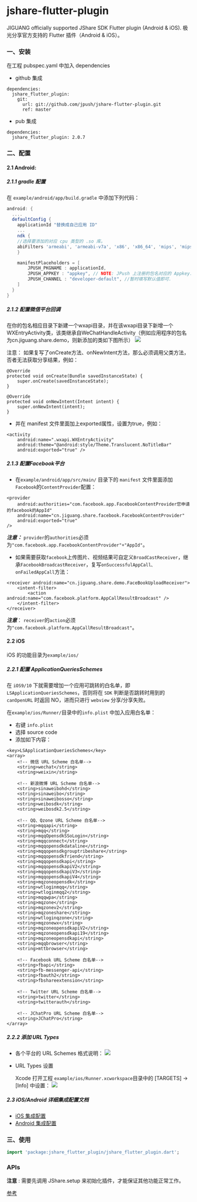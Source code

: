 # jshare-flutter-plugin
JIGUANG officially supported JShare SDK Flutter plugin (Android &amp; iOS). 极光分享官方支持的 Flutter 插件（Android &amp; iOS）。


### 一、安装

在工程 pubspec.yaml 中加入 dependencies

+ github 集成 

``` 
dependencies:
  jshare_flutter_plugin:
    git:
      url: git://github.com/jpush/jshare-flutter-plugin.git
      ref: master
```

+ pub 集成

```
dependencies:
  jshare_flutter_plugin: 2.0.7
```

### 二、配置

#### 2.1 Android:

##### 2.1.1 gradle 配置

在 `example/android/app/build.gradle` 中添加下列代码：

```groovy
android: {
  ....
  defaultConfig {
    applicationId "替换成自己应用 ID"
    ...
    ndk {
	//选择要添加的对应 cpu 类型的 .so 库。
	abiFilters 'armeabi', 'armeabi-v7a', 'x86', 'x86_64', 'mips', 'mips64', 'arm64-v8a',        
    }

    manifestPlaceholders = [
        JPUSH_PKGNAME : applicationId,
        JPUSH_APPKEY : "appkey", // NOTE: JPush 上注册的包名对应的 Appkey.
        JPUSH_CHANNEL : "developer-default", //暂时填写默认值即可.
    ]
  }    
}
```

##### 2.1.2 配置微信平台回调

在你的包名相应目录下新建一个wxapi目录，并在该wxapi目录下新增一个WXEntryActivity类，该类继承自WeChatHandleActivity（例如应用程序的包名为cn.jiguang.share.demo，则新添加的类如下图所示）
![](./res/set_wxapi.png)

注意： 如果复写了onCreate方法、onNewIntent方法，那么必须调用父类方法，否者无法获取分享结果，例如：

```
@Override
protected void onCreate(Bundle savedInstanceState) {
    super.onCreate(savedInstanceState);
}

@Override
protected void onNewIntent(Intent intent) {
    super.onNewIntent(intent);
}
```
+ 并在 manifest 文件里面加上exported属性，设置为true，例如：

```
<activity
    android:name=".wxapi.WXEntryActivity"
    android:theme="@android:style/Theme.Translucent.NoTitleBar"
    android:exported="true" />
```

##### 2.1.3 配置Facebook平台
+ 在`example/android/app/src/main/` 目录下的 `manifest` 文件里面添加 `Facebook`的`ContentProvider`配置：

```
<provider
    android:authorities="com.facebook.app.FacebookContentProvider您申请的facebook的AppId"
    android:name="cn.jiguang.share.facebook.FacebookContentProvider"
    android:exported="true"
/>
```
***注意：*** `provider`的`authorities`必须为`"com.facebook.app.FacebookContentProvider"+"AppId"`。
+ 如果需要获取`facebook`上传图片、视频结果可自定义`BroadCastReceiver`，继承`FacebookBroadcastReceiver`，复写`onSuccessfulAppCall、onFailedAppCall`方法：

```
<receiver android:name="cn.jiguang.share.demo.FaceBookUploadReceiver">
    <intent-filter>
        <action android:name="com.facebook.platform.AppCallResultBroadcast" />
    </intent-filter>
</receiver>
```
***注意***： `receiver`的`action`必须为`"com.facebook.platform.AppCallResultBroadcast"`。

#### 2.2 iOS
iOS 的功能目录为`example/ios/`
##### 2.2.1 配置 ApplicationQueriesSchemes

在 `iOS9/10` 下就需要增加一个应用可跳转的白名单，即 `LSApplicationQueriesSchemes`，否则将在 `SDK` 判断是否跳转时用到的`canOpenURL` 时返回 NO，进而只进行 `webview` 分享/分享失败。

在`example/ios/Runner/`目录中的`info.plist` 中加入应用白名单：

+ 右键 `info.plist`
+ 选择 source code
+ 添加如下内容：

```
<key>LSApplicationQueriesSchemes</key>
<array>
    <!-- 微信 URL Scheme 白名单-->
    <string>wechat</string>
    <string>weixin</string>

    <!-- 新浪微博 URL Scheme 白名单-->
    <string>sinaweibohd</string>
    <string>sinaweibo</string>
    <string>sinaweibosso</string>
    <string>weibosdk</string>
    <string>weibosdk2.5</string>

    <!-- QQ、Qzone URL Scheme 白名单-->
    <string>mqqapi</string>
    <string>mqq</string>
    <string>mqqOpensdkSSoLogin</string>
    <string>mqqconnect</string>
    <string>mqqopensdkdataline</string>
    <string>mqqopensdkgrouptribeshare</string>
    <string>mqqopensdkfriend</string>
    <string>mqqopensdkapi</string>
    <string>mqqopensdkapiV2</string>
    <string>mqqopensdkapiV3</string>
    <string>mqqopensdkapiV4</string>
    <string>mqzoneopensdk</string>
    <string>wtloginmqq</string>
    <string>wtloginmqq2</string>
    <string>mqqwpa</string>
    <string>mqzone</string>
    <string>mqzonev2</string>
    <string>mqzoneshare</string>
    <string>wtloginqzone</string>
    <string>mqzonewx</string>
    <string>mqzoneopensdkapiV2</string>
    <string>mqzoneopensdkapi19</string>
    <string>mqzoneopensdkapi</string>
    <string>mqqbrowser</string>
    <string>mttbrowser</string>

    <!-- Facebook URL Scheme 白名单-->
    <string>fbapi</string>
    <string>fb-messenger-api</string>
    <string>fbauth2</string>
    <string>fbshareextension</string>

    <!-- Twitter URL Scheme 白名单-->
    <string>twitter</string>
    <string>twitterauth</string>

    <!-- JChatPro URL Scheme 白名单-->
    <string>JChatPro</string>
</array>
```

##### 2.2.2 添加 URL Types

+ 各个平台的 URL Schemes 格式说明：
![](./res/set_ios_scheme.jpg)

+ URL Types 设置
	
	Xcode 打开工程 `example/ios/Runner.xcworkspace`目录中的 [TARGETS] -> [Info] 中设置： 
![](./res/set_ios_scheme2.png)

##### 2.3 iOS/Android 详细集成配置文档
+ [iOS 集成配置](https://docs.jiguang.cn/jshare/client/iOS/ios_sdk/)
+ [Android 集成配置](https://docs.jiguang.cn/jshare/client/Android/android_sdk/)

### 三、使用

```dart
import 'package:jshare_flutter_plugin/jshare_flutter_plugin.dart';
```

### APIs

**注意** : 需要先调用 JShare.setup 来初始化插件，才能保证其他功能正常工作。

 [参考](./documents/APIs.md)

